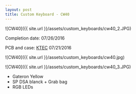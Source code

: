 ```yaml
---
layout: post
title: Custom Keyboard - CW40
---
```


![CW40]({{ site.url }}/assets/custom_keyboards/cw40_2.JPG)

<!--more-->

Completion date: 07/26/2016

PCB and case: [KTEC](https://ktec.io/) 07/21/2016

![CW40]({{ site.url }}/assets/custom_keyboards/cw40.jpg)



![CW40]({{ site.url }}/assets/custom_keyboards/cw40_3.JPG)


* Gateron Yellow
* SP DSA blanck + Grab bag
* RGB LEDs